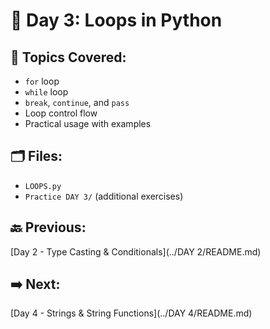 # 📘 Day 3: Loops in Python

## 🔹 Topics Covered:
- `for` loop
- `while` loop
- `break`, `continue`, and `pass`
- Loop control flow
- Practical usage with examples

## 🗂️ Files:
- `LOOPS.py`
- `Practice DAY 3/` (additional exercises)

## 🔙 Previous:
[Day 2 - Type Casting & Conditionals](../DAY 2/README.md)  
## ➡️ Next:
[Day 4 - Strings & String Functions](../DAY 4/README.md)
